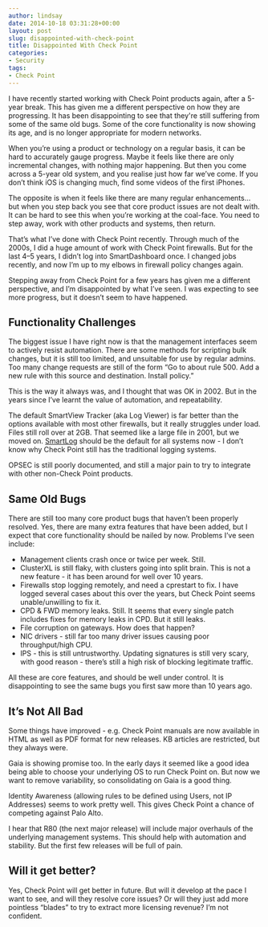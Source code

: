 ```yaml
---
author: lindsay
date: 2014-10-18 03:31:28+00:00
layout: post
slug: disappointed-with-check-point
title: Disappointed With Check Point
categories:
- Security
tags:
- Check Point
---
```


I have recently started working with Check Point products again, after a 5-year break. This has given me a different perspective on how they are progressing. It has been disappointing to see that they're still suffering from some of the same old bugs. Some of the core functionality is now showing its age, and is no longer appropriate for modern networks.

When you’re using a product or technology on a regular basis, it can be hard to accurately gauge progress. Maybe it feels like there are only incremental changes, with nothing major happening. But then you come across a 5-year old system, and you realise just how far we’ve come. If you don’t think iOS is changing much, find some videos of the first iPhones.

The opposite is when it feels like there are many regular enhancements…but when you step back you see that core product issues are not dealt with. It can be hard to see this when you’re working at the coal-face. You need to step away, work with other products and systems, then return.

That’s what I’ve done with Check Point recently. Through much of the 2000s, I did a huge amount of work with Check Point firewalls. But for the last 4–5 years, I didn’t log into SmartDashboard once. I changed jobs recently, and now I’m up to my elbows in firewall policy changes again.

Stepping away from Check Point for a few years has given me a different perspective, and I’m disappointed by what I’ve seen. I was expecting to see more progress, but it doesn’t seem to have happened.

## Functionality Challenges

The biggest issue I have right now is that the management interfaces seem to actively resist automation. There are some methods for scripting bulk changes, but it is still too limited, and unsuitable for use by regular admins. Too many change requests are still of the form “Go to about rule 500. Add a new rule with this source and destination. Install policy.”

This is the way it always was, and I thought that was OK in 2002. But in the years since I’ve learnt the value of automation, and repeatability.

The default SmartView Tracker (aka Log Viewer) is far better than the options available with most other firewalls, but it really struggles under load. Files still roll over at 2GB. That seemed like a large file in 2001, but we moved on. [SmartLog](http://www.checkpoint.com/products/logging-status-featuring-smartlog/index.html) should be the default for all systems now - I don’t know why Check Point still has the traditional logging systems.

OPSEC is still poorly documented, and still a major pain to try to integrate with other non-Check Point products.

## Same Old Bugs

There are still too many core product bugs that haven’t been properly resolved. Yes, there are many extra features that have been added, but I expect that core functionality should be nailed by now. Problems I’ve seen include:

* Management clients crash once or twice per week. Still.
* ClusterXL is still flaky, with clusters going into split brain. This is not a new feature - it has been around for well over 10 years.
* Firewalls stop logging remotely, and need a cprestart to fix. I have logged several cases about this over the years, but Check Point seems unable/unwilling to fix it.
* CPD & FWD memory leaks. Still. It seems that every single patch includes fixes for memory leaks in CPD. But it still leaks.
* File corruption on gateways. How does that happen?
* NIC drivers - still far too many driver issues causing poor throughput/high CPU.
* IPS - this is still untrustworthy. Updating signatures is still very scary, with good reason - there’s still a high risk of blocking legitimate traffic.

All these are core features, and should be well under control. It is disappointing to see the same bugs you first saw more than 10 years ago.

## It’s Not All Bad

Some things have improved - e.g. Check Point manuals are now available in HTML as well as PDF format for new releases. KB articles are restricted, but they always were.

Gaia is showing promise too. In the early days it seemed like a good idea being able to choose your underlying OS to run Check Point on. But now we want to remove variability, so consolidating on Gaia is a good thing.

Identity Awareness (allowing rules to be defined using Users, not IP Addresses) seems to work pretty well. This gives Check Point a chance of competing against Palo Alto.

I hear that R80 (the next major release) will include major overhauls of the underlying management systems. This should help with automation and stability. But the first few releases will be full of pain.

## Will it get better?

Yes, Check Point will get better in future. But will it develop at the pace I want to see, and will they resolve core issues? Or will they just add more pointless “blades” to try to extract more licensing revenue? I’m not confident.
